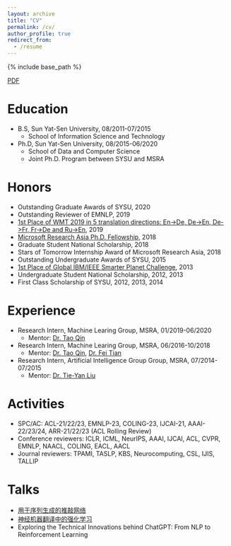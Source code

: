 ```yaml
---
layout: archive
title: "CV"
permalink: /cv/
author_profile: true
redirect_from:
  - /resume
---
```


{% include base_path %}

[PDF](https://apeterswu.github.io/files/lijunwu_cv.pdf)

Education
======
* B.S, Sun Yat-Sen University, 08/2011-07/2015
  * School of Information Science and Technology
* Ph.D, Sun Yat-Sen University, 08/2015-06/2020
  * School of Data and Computer Science
  * Joint Ph.D. Program between SYSU and MSRA

Honors
======
* Outstanding Graduate Awards of SYSU, 2020
* Outstanding Reviewer of EMNLP, 2019
* [1st Place of WMT 2019 in 5 translation directions: En->De, De->En, De->Fr, Fr->De and Ru->En](http://matrix.statmt.org/?metric%5Bid%5D=5&mode=bestn&test_set%5Bid%5D=27), 2019
* [Microsoft Research Asia Ph.D. Fellowship](https://www.microsoft.com/en-us/research/academic-program/fellowships-microsoft-research-asia/#!fellows), 2018
* Graduate Student National Scholarship, 2018
* Stars of Tomorrow Internship Award of Microsoft Research Asia, 2018
* Outstanding Undergraduate Awards of SYSU, 2015
* [1st Place of Global IBM/IEEE Smarter Planet Challenge](http://www.sysu.edu.cn/2012/en/news/new05/14334.htm), 2013
* Undergraduate Student National Scholarship, 2012, 2013
* First Class Scholarship of SYSU, 2012, 2013, 2014

Experience
======
* Research Intern, Machine Learing Group, MSRA, 01/2019-06/2020
  * Mentor: [Dr. Tao Qin](http://research.microsoft.com/en-us/people/taoqin/)
* Research Intern, Machine Learing Group, MSRA, 06/2016-10/2018
  * Mentor: [Dr. Tao Qin](http://research.microsoft.com/en-us/people/taoqin/), [Dr. Fei Tian](https://ustctf.github.io/)
* Research Intern, Artificial Intelligence Group Group, MSRA, 07/2014-07/2015
  * Mentor: [Dr. Tie-Yan Liu](https://www.microsoft.com/en-us/research/people/tyliu/)
  
Activities
======
* SPC/AC: ACL-21/22/23, EMNLP-23, COLING-23, IJCAI-21, AAAI-22/23/24, ARR-21/22/23 (ACL Rolling Review)
* Conference reviewers: ICLR, ICML, NeurIPS, AAAI, IJCAI, ACL, CVPR, EMNLP, NAACL, COLING, EACL, AACL
* Journal reviewers: TPAMI, TASLP, KBS, Neurocomputing, CSL, IJIS, TALLIP

Talks
======
* [用于序列生成的推敲网络](https://www.msra.cn/zh-cn/news/features/nips17-online-sharing-lijun-wu-20171206)
* [神经机器翻译中的强化学习](https://zhuanlan.zhihu.com/p/41960810)
* Exploring the Technical Innovations behind ChatGPT: From NLP to Reinforcement Learning

<!-- Publications
======
  <ul>{% for post in site.publications %}
    {% include archive-single-cv.html %}
  {% endfor %}</ul> -->
  
